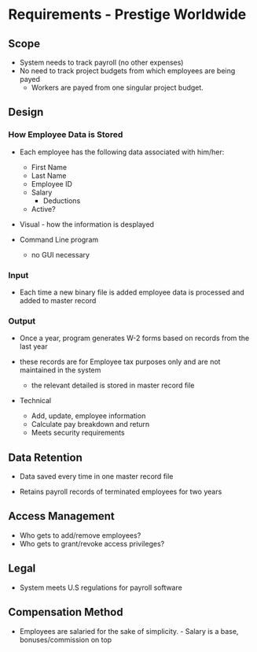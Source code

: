 # Requirements - Prestige Worldwide

## Scope

* System needs to track payroll (no other expenses)
* No need to track project budgets from which employees are being payed
	-  Workers are payed from one singular project budget.

## Design

### How Employee Data is Stored
* Each employee has the following data associated with him/her:
	- First Name
	- Last Name
	- Employee ID
	- Salary
		- Deductions
	- Active?


* Visual - how the information is desplayed
* Command Line program
	- no GUI necessary

### Input
* Each time a new binary file is added employee data is processed and added to master record

### Output

* Once a year, program generates W-2 forms based on records from the last year
* these records are for Employee tax purposes only and are not maintained in the system
	- the relevant detailed is stored in master record file

* Technical
    - Add, update, employee information
    - Calculate pay breakdown and return
    - Meets security requirements


## Data Retention

* Data saved every time in one master record file

* Retains payroll records of terminated employees for two years

## Access Management
* Who gets to add/remove employees?
* Who gets to grant/revoke access privileges?

## Legal

* System meets U.S regulations for payroll software


## Compensation Method

* Employees are salaried for the sake of simplicity.
        - Salary is a base, bonuses/commission on top
